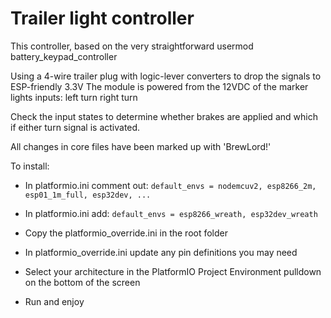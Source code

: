 # Trailer light controller

This controller, based on the very straightforward usermod battery_keypad_controller

Using a 4-wire trailer plug with logic-lever converters to drop the signals to ESP-friendly 3.3V
The module is powered from the 12VDC of the marker lights
inputs: 
    left turn
    right turn

Check the input states to determine whether brakes are applied and which if either turn signal is activated.

All changes in core files have been marked up with 'BrewLord!'

To install:
- In platformio.ini comment out:
`default_envs = nodemcuv2, esp8266_2m, esp01_1m_full, esp32dev, ...`

- In platformio.ini add:
`default_envs = esp8266_wreath, esp32dev_wreath`

- Copy the platformio_override.ini in the root folder

- In platformio_override.ini update any pin definitions you may need

- Select your architecture in the PlatformIO Project Environment pulldown on the bottom of the screen

- Run and enjoy